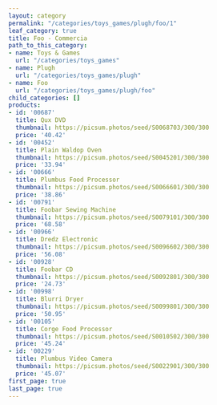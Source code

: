 ```yaml
---
layout: category
permalink: "/categories/toys_games/plugh/foo/1"
leaf_category: true
title: Foo - Commercia
path_to_this_category:
- name: Toys & Games
  url: "/categories/toys_games"
- name: Plugh
  url: "/categories/toys_games/plugh"
- name: Foo
  url: "/categories/toys_games/plugh/foo"
child_categories: []
products:
- id: '00687'
  title: Qux DVD
  thumbnail: https://picsum.photos/seed/S0068703/300/300
  price: '40.42'
- id: '00452'
  title: Plain Waldop Oven
  thumbnail: https://picsum.photos/seed/S0045201/300/300
  price: '33.94'
- id: '00666'
  title: Plumbus Food Processor
  thumbnail: https://picsum.photos/seed/S0066601/300/300
  price: '38.86'
- id: '00791'
  title: Foobar Sewing Machine
  thumbnail: https://picsum.photos/seed/S0079101/300/300
  price: '68.58'
- id: '00966'
  title: Dredz Electronic
  thumbnail: https://picsum.photos/seed/S0096602/300/300
  price: '56.08'
- id: '00928'
  title: Foobar CD
  thumbnail: https://picsum.photos/seed/S0092801/300/300
  price: '24.73'
- id: '00998'
  title: Blurri Dryer
  thumbnail: https://picsum.photos/seed/S0099801/300/300
  price: '50.95'
- id: '00105'
  title: Corge Food Processor
  thumbnail: https://picsum.photos/seed/S0010502/300/300
  price: '45.24'
- id: '00229'
  title: Plumbus Video Camera
  thumbnail: https://picsum.photos/seed/S0022901/300/300
  price: '45.07'
first_page: true
last_page: true
---
```

